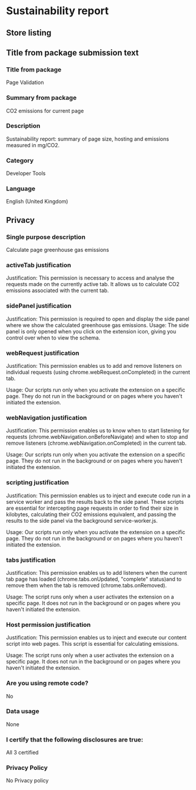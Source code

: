 # Sustainability report

## Store listing

## Title from package submission text

### Title from package

Page Validation

### Summary from package

CO2 emissions for current page

### Description

Sustainability report: summary of page size, hosting and emissions measured in mg/CO2.

### Category

Developer Tools

### Language

English (United Kingdom)

## Privacy

### Single purpose description

Calculate page greenhouse gas emissions

### activeTab justification

Justification: This permission is necessary to access and analyse the requests made on the currently active tab. It allows us to calculate CO2 emissions associated with the current tab.

### sidePanel justification

Justification: This permission is required to open and display the side panel where we show the calculated greenhouse gas emissions. Usage: The side panel is only opened when you click on the extension icon, giving you control over when to view the schema.

### webRequest justification

Justification: This permission enables us to add and remove listeners on individual requests (using chrome.webRequest.onCompleted) in the current tab.

Usage: Our scripts run only when you activate the extension on a specific page. They do not run in the background or on pages where you haven't initiated the extension.

### webNavigation justification

Justification: This permission enables us to know when to start listening for requests (chrome.webNavigation.onBeforeNavigate) and when to stop and remove listeners (chrome.webNavigation.onCompleted) in the current tab.

Usage: Our scripts run only when you activate the extension on a specific page. They do not run in the background or on pages where you haven't initiated the extension.

### scripting justification

Justification: This permission enables us to inject and execute code run in a service worker and pass the results back to the side panel. These scripts are essential for intercepting page requests in order to find their size in kilobytes, calculating their CO2 emissions equivalent, and passing the results to the side panel via the background service-worker.js.

Usage: Our scripts run only when you activate the extension on a specific page. They do not run in the background or on pages where you haven't initiated the extension.

### tabs justification

Justification: This permission enables us to add listeners when the current tab page has loaded (chrome.tabs.onUpdated, "complete" status)and to remove them when the tab is removed (chrome.tabs.onRemoved).

Usage: The script runs only when a user activates the extension on a specific page. It does not run in the background or on pages where you haven't initiated the extension.

### Host permission justification

Justification: This permission enables us to inject and execute our content script into web pages. This script is essential for calculating emissions.

Usage: The script runs only when a user activates the extension on a specific page. It does not run in the background or on pages where you haven't initiated the extension.

### Are you using remote code?

No

### Data usage

None

### I certify that the following disclosures are true:

All 3 certified

### Privacy Policy

No Privacy policy
